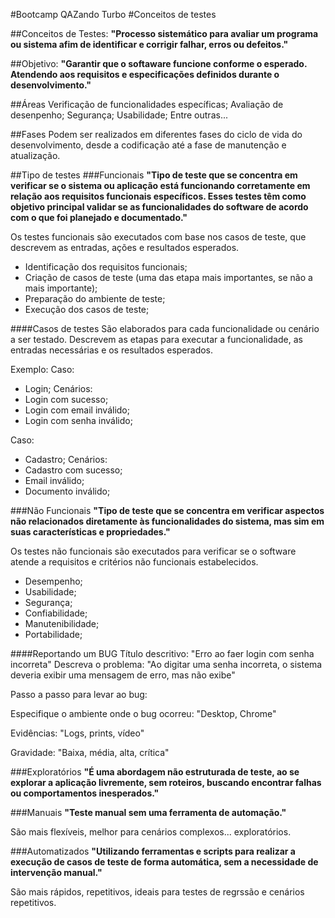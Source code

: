 #Bootcamp QAZando Turbo
#Conceitos de testes

##Conceitos de Testes:
__"Processo sistemático para avaliar um programa ou sistema afim de identificar e corrigir falhar, erros ou defeitos."__

##Objetivo:
__"Garantir que o softaware funcione conforme o esperado.
Atendendo aos requisitos e especificações definidos durante o desenvolvimento."__

##Áreas
Verificação de funcionalidades específicas;
Avaliação de desenpenho;
Segurança;
Usabilidade;
Entre outras...

##Fases
Podem ser realizados em diferentes fases do ciclo de vida do desenvolvimento, desde a codificação até a fase de manutenção e atualização.

##Tipo de testes
###Funcionais
__"Tipo de teste que se concentra em verificar se o sistema ou aplicação está funcionando corretamente em relação aos requisitos funcionais específicos.
Esses testes têm como objetivo principal validar se as funcionalidades do software de acordo com o que foi planejado e documentado."__

Os testes funcionais são executados com base nos casos de teste, que descrevem as entradas, ações e resultados esperados.

- Identificação dos requisitos funcionais;
- Criação de casos de teste (uma das etapa mais importantes, se não a mais importante);
- Preparação do ambiente de teste;
- Execução dos casos de teste;

####Casos de testes
São elaborados para cada funcionalidade ou cenário a ser testado.
Descrevem as etapas para executar a funcionalidade, as entradas necessárias e os resultados esperados.

Exemplo:
Caso:
  - Login;
Cenários:
  - Login com sucesso;
  - Login com email inválido;
  - Login com senha inválido;

Caso:
  - Cadastro;
Cenários:
  - Cadastro com sucesso;
  - Email inválido;
  - Documento inválido;

###Não Funcionais
__"Tipo de teste que se concentra em verificar aspectos não relacionados diretamente às funcionalidades do sistema, mas sim em suas características e propriedades."__

Os testes não funcionais são executados para verificar se o software atende a requisitos e critérios não funcionais estabelecidos.

- Desempenho;
- Usabilidade;
- Segurança;
- Confiabilidade;
- Manutenibilidade;
- Portabilidade;

####Reportando um BUG
Título descritivo: "Erro ao faer login com senha incorreta"
Descreva o problema: "Ao digitar uma senha incorreta, o sistema deveria exibir uma mensagem de erro, mas não exibe"

Passo a passo para levar ao bug:

Especifique o ambiente onde o bug ocorreu: "Desktop, Chrome"

Evidências: "Logs, prints, vídeo"

Gravidade: "Baixa, média, alta, crítica"

###Exploratórios
__"É uma abordagem não estruturada de teste, ao se explorar a aplicação livremente, sem roteiros, buscando encontrar falhas ou comportamentos inesperados."__

###Manuais
__"Teste manual sem uma ferramenta de automação."__

São mais flexíveis, melhor para cenários complexos... exploratórios.

###Automatizados
__"Utilizando ferramentas e scripts para realizar a execução de casos de teste de forma automática, sem a necessidade de intervenção manual."__

São mais rápidos, repetitivos, ideais para testes de regrssão e cenários repetitivos.

























